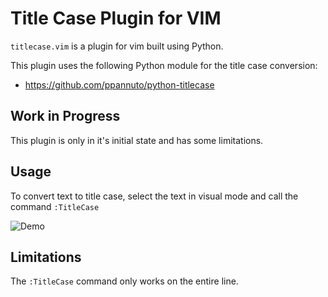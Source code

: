 # Title Case Plugin for VIM

`titlecase.vim` is a plugin for vim built using Python.

This plugin uses the following Python module for the title case conversion:
- https://github.com/ppannuto/python-titlecase

## Work in Progress

This plugin is only in it's initial state and has some limitations.

## Usage

To convert text to title case, select the text in visual mode and call the
command `:TitleCase`

![Demo](demo.gif)

## Limitations

The `:TitleCase` command only works on the entire line.
